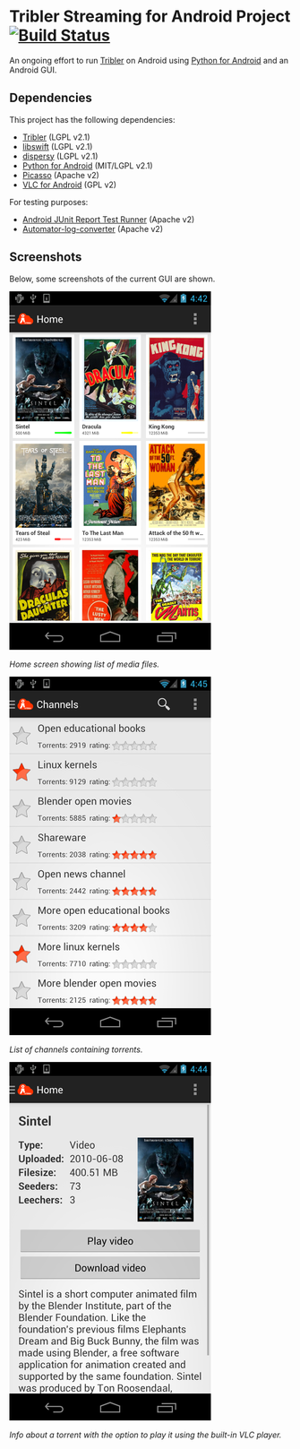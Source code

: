 # Tribler Streaming for Android Project [![Build Status](http://jenkins.tribler.org/job/Build_Test-TSAP_Android_master/badge/icon)](http://jenkins.tribler.org/job/Build_Test-TSAP_Android_master/)

An ongoing effort to run [Tribler](https://github.com/tribler/tribler/) on Android using [Python for Android](https://github.com/kivy/python-for-android/) and an Android GUI.

## Dependencies

This project has the following dependencies:
* [Tribler](https://github.com/tribler/tribler/) (LGPL v2.1)
* [libswift](https://github.com/libswift/libswift) (LGPL v2.1)
* [dispersy](https://github.com/Tribler/dispersy) (LGPL v2.1)
* [Python for Android](https://github.com/kivy/python-for-android) (MIT/LGPL v2.1)
* [Picasso](https://github.com/square/picasso) (Apache v2)
* [VLC for Android](http://www.videolan.org/vlc/download-android.html) (GPL v2)

For testing purposes:
* [Android JUnit Report Test Runner](https://github.com/jsankey/android-junit-report) (Apache v2)
* [Automator-log-converter](https://github.com/dpreussler/automator-log-converter) (Apache v2)

## Screenshots

Below, some screenshots of the current GUI are shown.

![home_screen_landscape](screenshots/home_screen_portrait_readme.png)

*Home screen showing list of media files.*

![channels_screen_landscape](screenshots/channels_screen_portrait_readme.png)

*List of channels containing torrents.*

![info_screen_portrait](screenshots/info_screen_portrait_readme.png)

*Info about a torrent with the option to play it using the built-in VLC player.*
